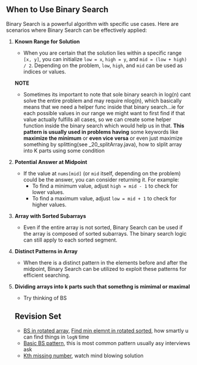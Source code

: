 ## When to Use Binary Search

Binary Search is a powerful algorithm with specific use cases. Here are scenarios where Binary Search can be effectively applied:

1. **Known Range for Solution**
   - When you are certain that the solution lies within a specific range `[x, y]`, you can initialize `low = x`, `high = y`, and `mid = (low + high) / 2`. Depending on the problem, `low`, `high`, and `mid` can be used as indices or values.

   **NOTE** 
   - Sometimes its important to note that sole binary search in log(n) cant solve the entire problem and may require nlog(n), which basically means that we need a helper func inside that binary search...ie for each possible values in our range we might want to first find if that value actually fulfills all cases, so we can create some helper function inside the binary search which would help us in that. **This pattern is usually used in problems having**
   some keywords like **maximize the minimum** or **even vice versa** or even just maximize something by splitting(see _20_splitArray.java), how to slplit array into K parts using some condition

2. **Potential Answer at Midpoint**
   - If the value at `nums[mid]` (or `mid` itself, depending on the problem) could be the answer, you can consider returning it. For example:
     - To find a minimum value, adjust `high = mid - 1` to check for lower values.
     - To find a maximum value, adjust `low = mid + 1` to check for higher values.

3. **Array with Sorted Subarrays**
   - Even if the entire array is not sorted, Binary Search can be used if the array is composed of sorted subarrays. The binary search logic can still apply to each sorted segment.

4. **Distinct Patterns in Array**
   - When there is a distinct pattern in the elements before and after the midpoint, Binary Search can be utilized to exploit these patterns for efficient searching.


5. **Dividing arrays into k parts such that somethng is mimimal or maximal**
   - Try thinking of BS



   ## Revision Set
   - [BS in rotated array](/algos/_3_binarySearch/_5_searchInRotattedAr.java), [Find min elemnt in rotated sorted](/algos/_3_binarySearch/_6_findMinInRotArr.java), how smartly u can find things in `logN` time
   - [Basic BS pattern](/algos/_3_binarySearch/_13_kokoBananas.java), this is most common pattern usually asy interviews ask
   - [Kth missing number](/algos/_3_binarySearch/_16_kthMissing.java), watch mind blowing solution